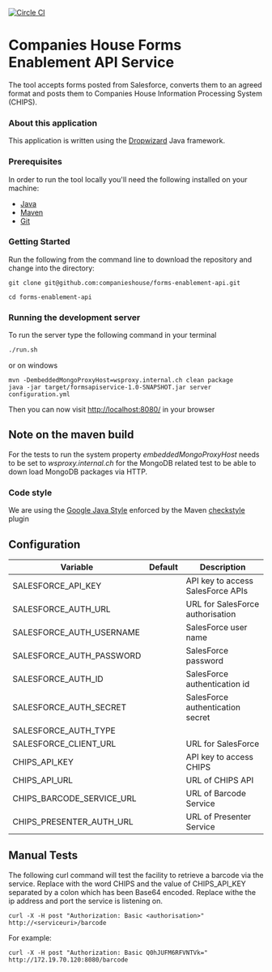 [![Circle CI](https://circleci.com/gh/companieshouse/forms-enablement-api/tree/develop.svg?style=shield&circle-token=9ff96b9c65cc014e6bf6dff7e66fe8ad9aa8315e)](https://circleci.com/gh/companieshouse/forms-enablement-api/tree/develop)

Companies House Forms Enablement API Service
=====================

The tool accepts forms posted from Salesforce, converts them to an agreed format and posts them to Companies House Information Processing System (CHIPS). 

### About this application

This application is written using the [Dropwizard](http://www.dropwizard.io/) Java framework.

### Prerequisites

In order to run the tool locally you'll need the following installed on your machine:

- [Java](http://www.oracle.com/technetwork/java/javase/downloads/jdk8-downloads-2133151.html)
- [Maven](https://maven.apache.org/download.cgi)
- [Git](https://git-scm.com/downloads)

### Getting Started

Run the following from the command line to download the repository and change into the directory:

```
git clone git@github.com:companieshouse/forms-enablement-api.git

cd forms-enablement-api
```


### Running the development server

To run the server type the following command in your terminal

```bash
./run.sh
```

or on windows

```
mvn -DembeddedMongoProxyHost=wsproxy.internal.ch clean package
java -jar target/formsapiservice-1.0-SNAPSHOT.jar server configuration.yml
```
Then you can now visit [http://localhost:8080/](http://localhost:8080/) in your browser

Note on the maven build
------------------------
For the tests to run the system property *embeddedMongoProxyHost* needs to be set to *wsproxy.internal.ch* for the MongoDB 
related test to be able to down load MongoDB packages via HTTP. 

### Code style

We are using the [Google Java Style](https://google.github.io/styleguide/javaguide.html) enforced by the Maven
[checkstyle](https://maven.apache.org/plugins/maven-checkstyle-plugin/) plugin

Configuration
-------------


 Variable                 | Default                 |Description
 -------------------------|-------------------------|--------------
 SALESFORCE_API_KEY       |                         |API key to access SalesForce APIs
 SALESFORCE_AUTH_URL      |                         |URL for SalesForce authorisation
 SALESFORCE_AUTH_USERNAME |                         |SalesForce user name
 SALESFORCE_AUTH_PASSWORD |                         |SalesForce password
 SALESFORCE_AUTH_ID       |                         |SalesForce authentication id 
 SALESFORCE_AUTH_SECRET   |                         |SalesForce authentication secret
 SALESFORCE_AUTH_TYPE     |                         |
 SALESFORCE_CLIENT_URL    |                         |URL for SalesForce
 CHIPS_API_KEY            |                         |API key to access CHIPS
 CHIPS_API_URL            |                         |URL of CHIPS API
 CHIPS_BARCODE_SERVICE_URL|                         |URL of Barcode Service
 CHIPS_PRESENTER_AUTH_URL |                         |URL of Presenter Service
 
 Manual Tests
 ------------
 
 The following curl command will test the facility to retrieve a barcode via the service. Replace <authorisation> with
 the  word CHIPS and the value of CHIPS_API_KEY separated by a colon which has been Base64 encoded. Replace <serviceuri> withe 
 the ip 
 address
 and port the service is listening on.
 ```
 curl -X -H post "Authorization: Basic <authorisation>" http://<serviceuri>/barcode
 ```
 For example:
 
 ```
 curl -X -H post "Authorization: Basic Q0hJUFM6RFVNTVk=" http://172.19.70.120:8080/barcode
 ```
 
 

  
